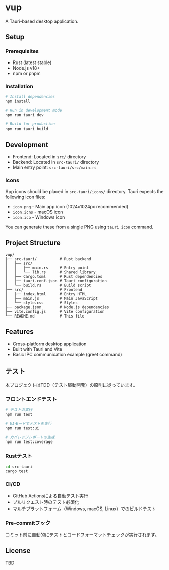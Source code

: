 # vup

A Tauri-based desktop application.

## Setup

### Prerequisites
- Rust (latest stable)
- Node.js v18+
- npm or pnpm

### Installation
```bash
# Install dependencies
npm install

# Run in development mode
npm run tauri dev

# Build for production
npm run tauri build
```

## Development

- Frontend: Located in `src/` directory
- Backend: Located in `src-tauri/` directory
- Main entry point: `src-tauri/src/main.rs`

### Icons

App icons should be placed in `src-tauri/icons/` directory. Tauri expects the following icon files:
- `icon.png` - Main app icon (1024x1024px recommended)
- `icon.icns` - macOS icon
- `icon.ico` - Windows icon

You can generate these from a single PNG using `tauri icon` command.

## Project Structure
```
vup/
├── src-tauri/          # Rust backend
│   ├── src/
│   │   ├── main.rs     # Entry point
│   │   └── lib.rs      # Shared library
│   ├── Cargo.toml      # Rust dependencies
│   ├── tauri.conf.json # Tauri configuration
│   └── build.rs        # Build script
├── src/                # Frontend
│   ├── index.html      # Entry HTML
│   ├── main.js         # Main JavaScript
│   └── style.css       # Styles
├── package.json        # Node.js dependencies
├── vite.config.js      # Vite configuration
└── README.md           # This file
```

## Features

- Cross-platform desktop application
- Built with Tauri and Vite
- Basic IPC communication example (greet command)

## テスト

本プロジェクトはTDD（テスト駆動開発）の原則に従っています。

### フロントエンドテスト
```bash
# テストの実行
npm run test

# UIモードでテストを実行
npm run test:ui

# カバレッジレポートの生成
npm run test:coverage
```

### Rustテスト
```bash
cd src-tauri
cargo test
```

### CI/CD
- GitHub Actionsによる自動テスト実行
- プルリクエスト時のテスト必須化
- マルチプラットフォーム（Windows, macOS, Linux）でのビルドテスト

### Pre-commitフック
コミット前に自動的にテストとコードフォーマットチェックが実行されます。

## License

TBD